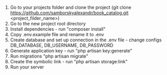 1) Go to your projects folder and clone the project (git clone https://github.com/samborskyalexandr/book_catalog.git <project_filder_name>)
2) Go to the new project root directory
3) Install dependencies - run "composer install"
4) Copy .env.example file and rename it to .env
5) Create database and set up connection in the .env file - change configs DB_DATABASE, DB_USERNAME, DB_PASSWORD
6) Generate application key - run "php artisan key:generate"
7) Run migrations "php artisan migrate"
8) Create the symbolic link - run "php artisan storage:link"
9) Run your server

